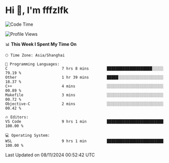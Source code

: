 # Hi 👋, I'm fffzlfk

<!--START_SECTION:waka-->
![Code Time](http://img.shields.io/badge/Code%20Time-986%20hrs%2040%20mins-blue)

![Profile Views](http://img.shields.io/badge/Profile%20Views-0-blue)

📊 **This Week I Spent My Time On** 

```text
🕑︎ Time Zone: Asia/Shanghai

💬 Programming Languages: 
C                        7 hrs 8 mins        ████████████████████░░░░░   79.19 % 
Other                    1 hr 39 mins        █████░░░░░░░░░░░░░░░░░░░░   18.37 % 
C++                      4 mins              ░░░░░░░░░░░░░░░░░░░░░░░░░   00.89 % 
Makefile                 3 mins              ░░░░░░░░░░░░░░░░░░░░░░░░░   00.72 % 
Objective-C              2 mins              ░░░░░░░░░░░░░░░░░░░░░░░░░   00.42 % 

🔥 Editors: 
VS Code                  9 hrs 1 min         █████████████████████████   100.00 % 

💻 Operating System: 
WSL                      9 hrs 1 min         █████████████████████████   100.00 % 
```


 Last Updated on 08/11/2024 00:52:42 UTC
<!--END_SECTION:waka-->
